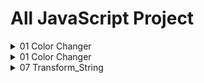 # All JavaScript Project
<details >
<summary>01 Color Changer</summary>
<br>
Waaa, you see me. I thought I would be hidden ;p .
</details>
<details >
<summary>01 Color Changer</summary>

Waaa, you see me. I thought I would be hidden ;p .
</details>
<details >
<summary>07 Transform_String</summary>
<br>
https://github.com/user-attachments/assets/9027ad8e-0dbc-4127-83e7-08f3abb0106d
  <br>
  
### Get Source Code
[Open Source Code](https://github.com "GitHub Homepage"](https://github.com/KanchanCS/js-project/tree/main/07_String_Transform)

</details>





